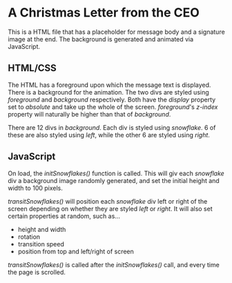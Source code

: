 # A Christmas Letter from the CEO

This is a HTML file that has a placeholder for message body and a signature image at the end. The background is generated and animated via JavaScript.

## HTML/CSS
The HTML has a foreground upon which the message text is displayed. There is a background for the animation. The two divs are styled using *foreground* and *background* respectively. Both have the *display* property set to *absolute* and take up the whole of the screen. *foreground*'s *z-index* property will naturally be higher than that of *background*.

There are 12 divs in *background*. Each div is styled using *snowflake*. 6 of these are also styled using *left*, while the other 6 are styled using *right*.

## JavaScript
On load, the *initSnowflakes()* function is called. This will giv each *snowflake* div a background image randomly generated, and set the initial height and width to 100 pixels.

*transitSnowflakes()* will position each *snowflake* div left or right of the screen depending on whether they are styled *left* or *right*. It will also set certain properties at random, such as...
- height and width
- rotation
- transition speed
- position from top and left/right of screen

*transitSnowflakes()*  is called after the *initSnowflakes()* call, and every time the page is scrolled.

